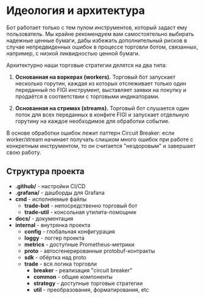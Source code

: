 # Идеология и архитектура

Бот работает только с тем пулом инструментов, который задаст ему пользователь.
Мы крайне рекомендуем вам самостоятельно выбирать надежные ценные бумаги, дабы
избежать дополнительный рисков в случае непредвиденных ошибок в процессе торговли 
ботом, связанных, например, с низкой ликвидностью ценной бумаги.

Архитектурно наши торговые стратегии делятся на два типа:

1. **Основанная на воркерах (workers).** Торговый бот запускает несколько горутин, каждая из 
которых отслеживает только один переданный по FIGI инструмент, выставляет заявки
на покупку и продаётся в соответствии с торговыми индикаторами.

2. **Основанная на стримах (streams).** Торговый бот слушается один поток для всех переданных
в конфиге FIGI и запускает отдельную горутину на каждое необходимое для обработки событие.

В основе обработки ошибок лежит паттерн Circuit Breaker: если worker/stream начинает 
получать слишком много ошибок при работе с конкретным инструментом, то он считается
"нездоровым" и завершает свою работу.

## Структура проекта

- **.github/** - настройки CI/CD
- **.grafana/** - дашборды для Grafana
- **cmd** - исполняемые файлы
    - **trade-bot** - непосредственно торговый бот
    - **trade-util** - консольная утилита-помощник
- **docs/** - документация
- **internal** - внутрянка проекта
    - **config** - глобальная конфигурация
    - **loggy** - логгер проекта
    - **metrics** - доступные Prometheus-метрики
    - **proto** - автосгенерированные protobuf-контракты
    - **sdk** - обёртка над proto
    - **trade** - вся логика торговли
        - **breaker** - реализация "circuit breaker"
        - **common** - общие компоненты
        - **strategy** - доступные торговые стратегии
        - **util** - преобразования, форматирования, etc
